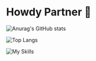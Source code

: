# Howdy Partner 👾 
![Anurag's GitHub stats](https://github-readme-stats.vercel.app/api?username=sherifElhabibi&theme=aura&show_icons=true) 



![Top Langs](https://github-readme-stats.vercel.app/api/top-langs/?username=sherifElhabibi&theme=aura&layout=compact?)




![My Skills](https://skillicons.dev/icons?i=c,cpp,js,html,css,jquery,bootstrap,sass&theme=light)
